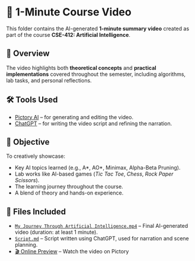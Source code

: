 # 🎥 1-Minute Course Video

This folder contains the AI-generated **1-minute summary video** created as part of the course **CSE-412: Artificial Intelligence**.

## 📌 Overview

The video highlights both **theoretical concepts** and **practical implementations** covered throughout the semester, including algorithms, lab tasks, and personal reflections.

## 🛠️ Tools Used

- [Pictory AI](https://pictory.ai/) – for generating and editing the video.
- [ChatGPT](https://chat.openai.com/) – for writing the video script and refining the narration.

## 🎯 Objective

To creatively showcase:
- Key AI topics learned (e.g., A*, AO*, Minimax, Alpha-Beta Pruning).
- Lab works like AI-based games (*Tic Tac Toe*, *Chess*, *Rock Paper Scissors*).
- The learning journey throughout the course.
- A blend of theory and hands-on experience.

## 📂 Files Included

- [`My Journey Through Artificial Intelligence.mp4`](./My%20Journey%20Through%20Artificial%20Intelligence.mp4) – Final AI-generated video (duration: at least 1 minute).
- [`Script.md`](./Script.md) – Script written using ChatGPT, used for narration and scene planning.
- [🎬 Online Preview](https://video.pictory.ai/1752426049153/20250713172152830NrzPuIdLe1REj2b) – Watch the video on Pictory